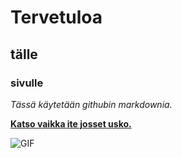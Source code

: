 # Tervetuloa 
## tälle
### sivulle

*Tässä käytetään githubin markdownia.*

[**Katso vaikka ite josset usko.**](https://github.com/alejoki/pilvipalvelut/blob/main/index.md?plain=1)

![GIF](https://media.tenor.com/lCKwsD2OW1kAAAAi/happy-cat-happy-happy-cat.gif)
